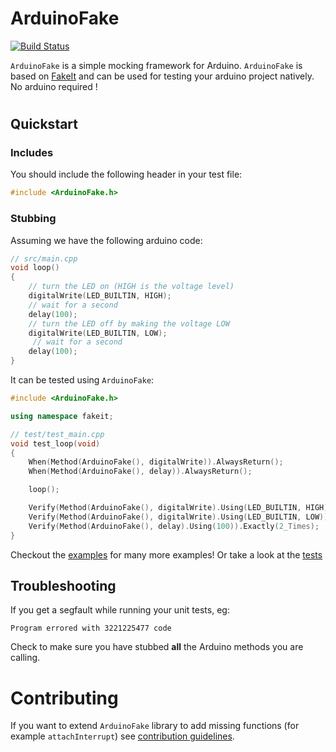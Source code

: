 # ArduinoFake

[![Build Status](https://travis-ci.org/FabioBatSilva/ArduinoFake.svg?branch=master)](https://travis-ci.org/FabioBatSilva/ArduinoFake)

`ArduinoFake` is a simple mocking framework for Arduino.
`ArduinoFake` is based on [FakeIt](https://github.com/eranpeer/FakeIt) and can be used for testing your arduino project natively. No arduino required !
#

## Quickstart

### Includes

You should include the following header in your test file:

```c++
#include <ArduinoFake.h>
```

### Stubbing

Assuming we have the following arduino code:
```c++
// src/main.cpp
void loop()
{
    // turn the LED on (HIGH is the voltage level)
    digitalWrite(LED_BUILTIN, HIGH);
    // wait for a second
    delay(100);
    // turn the LED off by making the voltage LOW
    digitalWrite(LED_BUILTIN, LOW);
     // wait for a second
    delay(100);
}
```

It can be tested using `ArduinoFake`:
```c++
#include <ArduinoFake.h>

using namespace fakeit;

// test/test_main.cpp
void test_loop(void)
{
    When(Method(ArduinoFake(), digitalWrite)).AlwaysReturn();
    When(Method(ArduinoFake(), delay)).AlwaysReturn();

    loop();

    Verify(Method(ArduinoFake(), digitalWrite).Using(LED_BUILTIN, HIGH)).Once();
    Verify(Method(ArduinoFake(), digitalWrite).Using(LED_BUILTIN, LOW)).Once();
    Verify(Method(ArduinoFake(), delay).Using(100)).Exactly(2_Times);
}
```

Checkout the [examples](./examples) for many more examples!
Or take a look at the [tests](./test)

## Troubleshooting

If you get a segfault while running your unit tests, eg:

```
Program errored with 3221225477 code
```

Check to make sure you have stubbed **all** the Arduino methods you are calling.

# Contributing
If you want to extend `ArduinoFake` library to add missing functions (for example  `attachInterrupt`) see [contribution guidelines](CONTRIBUTING.md).
